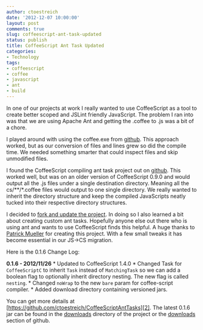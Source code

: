 ```yaml
---
author: ctoestreich
date: '2012-12-07 10:00:00'
layout: post
comments: true
slug: coffeescript-ant-task-updated
status: publish
title: CoffeeScript Ant Task Updated
categories:
- Technology
tags:
- coffeescript
- coffee
- javascript
- ant
- build
---
```


In one of our projects at work I really wanted to use CoffeeScript as a tool to create better scoped and JSLint friendly JavaScript.  The problem I ran into was that we are using Apache Ant and getting the .coffee to .js was a bit of a chore.

<!-- more -->

I played around with using the coffee.exe from [github][1].  This approach worked, but as our conversion of files and lines grew so did the compile time.  We needed something smarter that could inspect files and skip unmodified files.

I found the CoffeeScript compiling ant task project out on [github][3].  This worked well, but was on an older version of CoffeeScript 0.9.0 and would output all the .js files under a single destination directory.  Meaning all the cs/**/*.coffee files would output to one single directory.  We really wanted to inherit the directory structure and keep the compiled JavaScripts neatly tucked into their respective directory structures.

I decided to [fork and update the project][2].  In doing so I also learned a bit about creating custom ant tasks.  Hopefully anyone else out there who is using ant and wants to use CoffeeScript finds this helpful.  A huge thanks to [Patrick Mueller][6] for creating this project.  With a few small tweaks it has become essential in our JS->CS migration.

Here is the 0.1.6 Change Log:

**0.1.6 - 2012/11/26**
    * Updated to CoffeeScript 1.4.0
    * Changed Task for `CoffeeScriptC` to inherit `Task` instead of `MatchingTask` so we can add a boolean flag to optionally inherit directory nesting. The new flag is called `nesting`.
    * Changed `noWrap` to the new `bare` param for coffee-script compiler.
    * Added download directory containing versioned jars.

You can get more details at [https://github.com/ctoestreich/CoffeeScriptAntTasks][2].  The latest 0.1.6 jar can be found in the [downloads][4] directory of the project or the [downloads][5] section of github.

   [1]: https://github.com/alisey/CoffeeScript-Compiler-for-Windows (windows coffescript compiler executable)
   [2]: https://github.com/ctoestreich/CoffeeScriptAntTasks (CoffeeScriptAntTasks fork)
   [3]: https://github.com/pmuellr/CoffeeScriptAntTasks (CoffeeScriptAntTasks fork)
   [4]: https://github.com/ctoestreich/CoffeeScriptAntTasks/tree/master/downloads (0.1.6 download)
   [5]: https://github.com/ctoestreich/CoffeeScriptAntTasks/downloads (0.1.6 download)
   [6]: https://github.com/pmuellr (Patrick Meuller)

